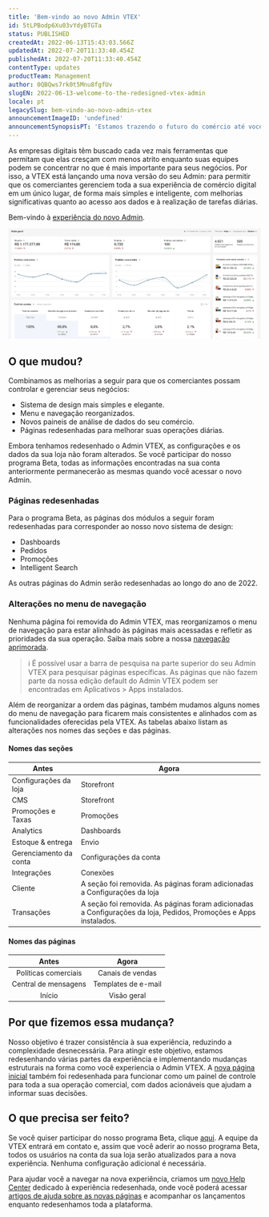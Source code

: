 ```yaml
---
title: 'Bem-vindo ao novo Admin VTEX'
id: 5tLPBodp6Xu03vYdyBTGTa
status: PUBLISHED
createdAt: 2022-06-13T15:43:03.566Z
updatedAt: 2022-07-20T11:33:40.454Z
publishedAt: 2022-07-20T11:33:40.454Z
contentType: updates
productTeam: Management
author: 0QBQws7rk0t5Mnu8fgfUv
slugEN: 2022-06-13-welcome-to-the-redesigned-vtex-admin
locale: pt
legacySlug: bem-vindo-ao-novo-admin-vtex
announcementImageID: 'undefined'
announcementSynopsisPT: 'Estamos trazendo o futuro do comércio até você através do novo design do Admin VTEX. '
---
```


As empresas digitais têm buscado cada vez mais ferramentas que permitam que elas cresçam com menos atrito enquanto suas equipes podem se concentrar no que é mais importante para seus negócios. Por isso, a VTEX está lançando uma nova versão do seu Admin: para permitir que os comerciantes gerenciem toda a sua experiência de comércio digital em um único lugar, de forma mais simples e inteligente, com melhorias significativas quanto ao acesso aos dados e à realização de tarefas diárias.

Bem-vindo à [experiência do novo Admin](https://content.vtex.com/join-new-admin-beta-program-pt/?utm_source=announcement&utm_medium=organic&utm_campaign=new_admin_beta).

![Store overview gif PT](https://raw.githubusercontent.com/vtexdocs/help-center-content/refs/heads/main/docs/pt/announcements/2022/2022-06-13-bem-vindo-ao-novo-admin-vtex_1.gif)

## O que mudou?

Combinamos as melhorias a seguir para que os comerciantes possam controlar e gerenciar seus negócios:

- Sistema de design mais simples e elegante.  
- Menu e navegação reorganizados.  
- Novos paineis de análise de dados do seu comércio.
- Páginas redesenhadas para melhorar suas operações diárias.  

Embora tenhamos redesenhado o Admin VTEX, as configurações e os dados da sua loja não foram alterados. Se você participar do nosso programa Beta, todas as informações encontradas na sua conta anteriormente permanecerão as mesmas quando você acessar o novo Admin.

### Páginas redesenhadas

Para o programa Beta, as páginas dos módulos a seguir foram redesenhadas para corresponder ao nosso novo sistema de design:

- Dashboards  
- Pedidos  
- Promoções  
- Intelligent Search  

As outras páginas do Admin serão redesenhadas ao longo do ano de 2022.

### Alterações no menu de navegação

Nenhuma página foi removida do Admin VTEX, mas reorganizamos o menu de navegação para estar alinhado às páginas mais acessadas e refletir as prioridades da sua operação. Saiba mais sobre a nossa [navegação aprimorada](https://help.vtex.com/pt/v4/docs/admin-v4-start-here--3hVvfesyGq1RXkfzzh8o4k#Enhanced%20Navigation).

> ℹ️ É possível usar a barra de pesquisa na parte superior do seu Admin VTEX para pesquisar páginas específicas. As páginas que não fazem parte da nossa edição default do Admin VTEX podem ser encontradas em Aplicativos > Apps instalados.

Além de reorganizar a ordem das páginas, também mudamos alguns nomes do menu de navegação para ficarem mais consistentes e alinhados com as funcionalidades oferecidas pela VTEX. As tabelas abaixo listam as alterações nos nomes das seções e das páginas.

#### Nomes das seções

| Antes                  | Agora                                                                                                             |
|------------------------|-------------------------------------------------------------------------------------------------------------------|
| Configurações da loja  | Storefront                                                                                                        |
| CMS                    | Storefront                                                                                                        |
| Promoções e Taxas      | Promoções                                                                                                         |
| Analytics              | Dashboards                                                                                                        |
| Estoque & entrega      | Envio                                                                                                             |
| Gerenciamento da conta | Configurações da conta                                                                                            |
| Integrações            | Conexões                                                                                                          |
| Cliente                | A seção foi removida. As páginas foram adicionadas a Configurações da loja                                        |
| Transações             | A seção foi removida. As páginas foram adicionadas a Configurações da loja, Pedidos, Promoções e Apps instalados. |

#### Nomes das páginas

|         Antes        |                      Agora                      |
|:--------------------:|:-----------------------------------------------:|
| Políticas comerciais | Canais de vendas                                |
| Central de mensagens | Templates de e-mail                             |
| Início               | Visão geral                                     |

## Por que fizemos essa mudança?

Nosso objetivo é trazer consistência à sua experiência, reduzindo a complexidade desnecessária. Para atingir este objetivo, estamos redesenhando várias partes da experiência e implementando mudanças estruturais na forma como você experiencia o Admin VTEX. A [nova página inicial](https://help.vtex.com/pt/v4/docs/store-overview--6mcM4LPUqQxSiXY6uFtXZy) também foi redesenhada para funcionar como um painel de controle para toda a sua operação comercial, com dados acionáveis que ajudam a informar suas decisões.

## O que precisa ser feito?

Se você quiser participar do nosso programa Beta, clique [aqui](https://content.vtex.com/join-new-admin-beta-program-pt/). A equipe da VTEX entrará em contato e, assim que você aderir ao nosso programa Beta, todos os usuários na conta da sua loja serão atualizados para a nova experiência. Nenhuma configuração adicional é necessária.

Para ajudar você a navegar na nova experiência, criamos um [novo Help Center](https://help.vtex.com/pt/v4) dedicado à experiência redesenhada, onde você poderá acessar [artigos de ajuda sobre as novas páginas](https://help.vtex.com/pt/v4/docs/admin-v4-start-here--3hVvfesyGq1RXkfzzh8o4k) e acompanhar os lançamentos enquanto redesenhamos toda a plataforma.

